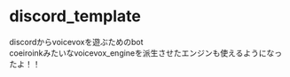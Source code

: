 # discord_template

discordからvoicevoxを遊ぶためのbot  
coeiroinkみたいなvoicevox_engineを派生させたエンジンも使えるようになったよ！！
